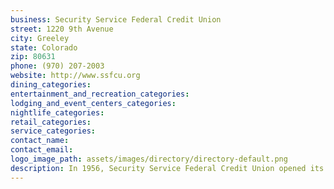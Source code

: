```yaml
---
business: Security Service Federal Credit Union
street: 1220 9th Avenue
city: Greeley
state: Colorado
zip: 80631
phone: (970) 207-2003
website: http://www.ssfcu.org
dining_categories: 
entertainment_and_recreation_categories: 
lodging_and_event_centers_categories: 
nightlife_categories: 
retail_categories: 
service_categories: 
contact_name: 
contact_email: 
logo_image_path: assets/images/directory/directory-default.png
description: In 1956, Security Service Federal Credit Union opened its doors with eight members and $25 in deposits. The credit union was founded as a not-for-profit, member-owned financial cooperative to serve the fiscal needs of the members of the U.S. Air Force Security Service Command and their families. Since those humble beginnings, the credit union has expanded to include not only military members but a large and diverse number of members from companies, organizations and geographic areas throughout the southwestern United States in its field of membership. Security Service is the eighth largest credit union in the country, serving more than 900,000 members worldwide. There are now more than 2,600 ways to qualify for membership.
---
```

